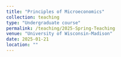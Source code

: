 ```yaml
---
title: "Principles of Microeconomics"
collection: teaching
type: "Undergraduate course"
permalink: /teaching/2025-Spring-Teaching
venue: "University of Wisconsin-Madison"
date: 2025-01-21
location: ""
---
```

